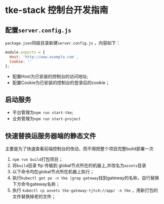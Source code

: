 # tke-stack 控制台开发指南
## 配置`server.config.js` 
`package.json`同级目录新建`server.config.js` ，内容如下：
```js
module.exports = {
  Host: 'http://www.example.com',
  Cookie: ''
};
```
- 配置Host为已安装的控制台的访问地址;
- 配置Cookie为已安装的控制台的登录后的cookie；

## 启动服务
- 平台管理为`npm run start-tke`;
- 业务管理为`npm run start-project`
   
## 快速替换运服务器端的静态文件
主要是为了快速查看前端控制台的改动，而不用把整个项目完整build部署一次
1. `npm run build`打包项目；
2.  将`build`目录 ftp 传输到 global节点所在的机器上,并改名为`assets`目录
3.  以下命令均在global节点所在机器上执行；
4.  执行`kubectl get po -n tke |grep gateway`找到gateway的名称，自行替换下方命令gateway名称；
5.  执行 `kubectl cp assets tke-gateway-tjtc4://app/ -n tke` ，用新打包的文件替换掉老的文件；